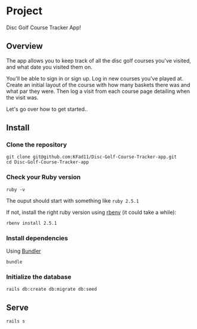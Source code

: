 # Project

Disc Golf Course Tracker App!

## Overview
  The app allows you to keep track of all the disc golf courses you've visited, and what date you visited them on.

  You'll be able to sign in or sign up. Log in new courses you've played at. Create an initial layout of the course with how many baskets there was and what  par they were. Then log a visit from each course page detailing when the visit was.

  Let's go over how to get started..

## Install

### Clone the repository

```shell
git clone git@github.com:KFad11/Disc-Golf-Course-Tracker-app.git
cd Disc-Golf-Course-Tracker-app
```

### Check your Ruby version

```shell
ruby -v
```

The ouput should start with something like `ruby 2.5.1`

If not, install the right ruby version using [rbenv](https://github.com/rbenv/rbenv) (it could take a while):

```shell
rbenv install 2.5.1
```

### Install dependencies

Using [Bundler](https://github.com/bundler/bundler)

```shell
bundle
```

### Initialize the database

```shell
rails db:create db:migrate db:seed
```

## Serve

```shell
rails s
```
